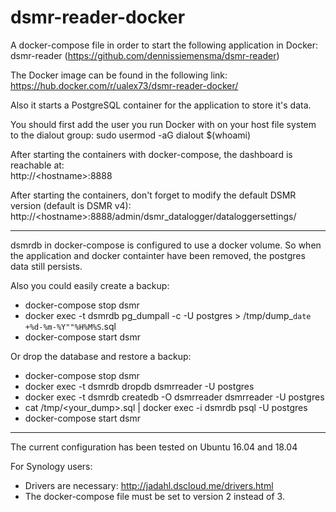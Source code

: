 # dsmr-reader-docker

A docker-compose file in order to start the following application in Docker:  
dsmr-reader (https://github.com/dennissiemensma/dsmr-reader)

The Docker image can be found in the following link:
https://hub.docker.com/r/ualex73/dsmr-reader-docker/

Also it starts a PostgreSQL container for the application to store it's data.

You should first add the user you run Docker with on your host file system to the dialout group:
sudo usermod -aG dialout $(whoami)

After starting the containers with docker-compose, the dashboard is reachable at:  
http://\<hostname>:8888  

After starting the containers, don't forget to modify the default DSMR version (default is DSMR v4):  
http://\<hostname>:8888/admin/dsmr_datalogger/dataloggersettings/

---

dsmrdb in docker-compose is configured to use a docker volume. So when the application and docker containter have been removed, the postgres data still persists.

Also you could easily create a backup:  
- docker-compose stop dsmr
- docker exec -t dsmrdb pg_dumpall -c -U postgres > /tmp/dump_`date +%d-%m-%Y""%H%M%S`.sql
- docker-compose start dsmr


Or drop the database and restore a backup:
- docker-compose stop dsmr
- docker exec -t dsmrdb dropdb dsmrreader -U postgres
- docker exec -t dsmrdb createdb -O dsmrreader dsmrreader -U postgres
- cat /tmp/<your_dump>.sql | docker exec -i dsmrdb psql -U postgres
- docker-compose start dsmr

---
The current configuration has been tested on Ubuntu 16.04 and 18.04

For Synology users:
- Drivers are necessary: http://jadahl.dscloud.me/drivers.html
- The docker-compose file must be set to version 2 instead of 3.
